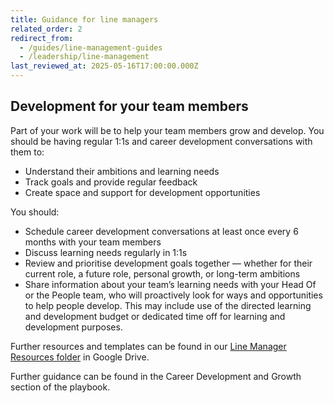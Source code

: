 ```yaml
---
title: Guidance for line managers
related_order: 2
redirect_from:
  - /guides/line-management-guides
  - /leadership/line-management
last_reviewed_at: 2025-05-16T17:00:00.000Z
---
```

## Development for your team members

Part of your work will be to help your team members grow and develop. You should be having regular 1:1s and career development conversations with them to: 

* Understand their ambitions and learning needs
* Track goals and provide regular feedback
* Create space and support for development opportunities

You should:

* Schedule career development conversations at least once every 6 months with your team members
* Discuss learning needs regularly in 1:1s
* Review and prioritise development goals together — whether for their current role, a future role, personal growth, or long-term ambitions
* Share information about your team’s learning needs with your Head Of or the People team, who will proactively look for ways and opportunities to help people develop. This may include use of the directed learning and development budget or dedicated time off for learning and development purposes.

Further resources and templates can be found in our [Line Manager Resources folder](https://drive.google.com/drive/folders/1NP30btJfClvVanA8Bz6N_GIXFE3jRh5O?usp=sharing) in Google Drive.

Further guidance can be found in the Career Development and Growth section of the playbook.